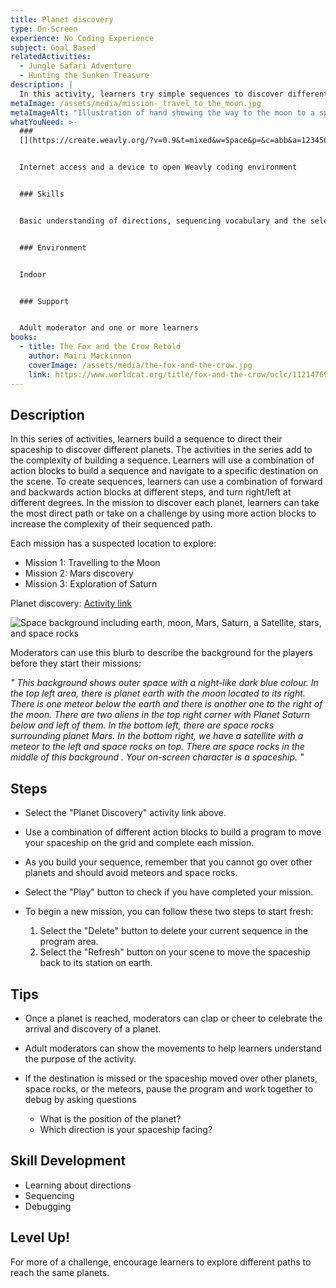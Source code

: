 ```yaml
---
title: Planet discovery
type: On-Screen
experience: No Coding Experience
subject: Goal Based
relatedActivities:
  - Jungle Safari Adventure
  - Hunting the Sunken Treasure
description: |
  In this activity, learners try simple sequences to discover different planets.
metaImage: /assets/media/mission-_travel_to_the_moon.jpg
metaImageAlt: "Illustration of hand showing the way to the moon to a spaceship. "
whatYouNeed: >-
  ###
  [](https://create.weavly.org/?v=0.9&t=mixed&w=Space&p=&c=abb&a=123456ABDabd)Tools


  Internet access and a device to open Weavly coding environment


  ### Skills


  Basic understanding of directions, sequencing vocabulary and the selected coding environment


  ### Environment


  Indoor


  ### Support


  Adult moderator and one or more learners
books:
  - title: The Fox and the Crow Retold
    author: Mairi Mackinnon
    coverImage: /assets/media/the-fox-and-the-crow.jpg
    link: https://www.worldcat.org/title/fox-and-the-crow/oclc/1121476998
---
```

## Description

In this series of activities, learners build a sequence to direct their spaceship to discover different planets. The activities in the series add to the complexity of building a sequence. Learners will use a combination of action blocks to build a sequence and navigate to a specific destination on the scene. To create sequences, learners can use a combination of forward and backwards action blocks at different steps, and turn right/left at different degrees. In the mission to discover each planet, learners can take the most direct path or take on a challenge by using more action blocks to increase the complexity of their sequenced path. 

Each mission has a suspected location to explore:

* Mission 1: Travelling to the Moon
* Mission 2: Mars discovery
* Mission 3: Exploration of Saturn

Planet discovery: [Activity link](https://create.weavly.org/?v=1.2&t=default&w=Space&p=ADad1B1b1B1b1dD1&c=aab&d=)

![Space background including earth, moon, Mars, Saturn, a Satellite, stars, and space rocks](/assets/media/space.svg "Space background")

Moderators can use this blurb to describe the background for the players before they start their missions:

*" This background shows outer space with a night-like dark blue colour. In the top left area, there is planet earth with the moon located to its right. There is one meteor below the earth and there is another one to the right of the moon. There are two aliens in the top right corner with Planet Saturn below and left of them. In the bottom left, there are space rocks surrounding planet Mars. In the bottom right, we have a satellite with a meteor to the left and space rocks on top. There are space rocks in the middle of this background . Your on-screen character is a spaceship. "*

## Steps

* Select the "Planet Discovery" activity link above.
* Use a combination of different action blocks to build a program to move your spaceship on the grid and complete each mission.
* As you build your sequence, remember that you cannot go over other planets and should avoid meteors and space rocks.
* Select the "Play" button to check if you have completed your mission.
* To begin a new mission, you can follow these two steps to start fresh:

  1. Select the "Delete" button to delete your current sequence in the program area.
  2. Select the "Refresh" button on your scene to move the spaceship back to its station on earth.

## Tips

* Once a planet is reached, moderators can clap or cheer to celebrate the arrival and discovery of a planet.
* Adult moderators can show the movements to help learners understand the purpose of the activity. 
* If the destination is missed or the spaceship moved over other planets, space rocks, or the meteors, pause the program and work together to debug by asking questions

  * What is the position of the planet?
  * Which direction is your spaceship facing?  

## Skill Development

* Learning about directions
* Sequencing
* Debugging

## Level Up!

For more of a challenge, encourage learners to explore different paths to reach the same planets.

<img src="https://code.org/api/hour/begin_weavly.png" class="visually-hidden" alt="" width="0" height="0" />